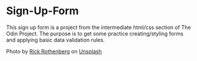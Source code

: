 # Sign-Up-Form

This sign up form is a project from the intermediate html/css section of The Odin Project. The purpose is to get some practice creating/styling forms and applying basic data validation rules.

Photo by <a href="https://unsplash.com/@rick_rothenberg?utm_source=unsplash&utm_medium=referral&utm_content=creditCopyText">Rick Rothenberg</a> on <a href="https://unsplash.com/photos/SP9_tMlER0o?utm_source=unsplash&utm_medium=referral&utm_content=creditCopyText">Unsplash</a>
  